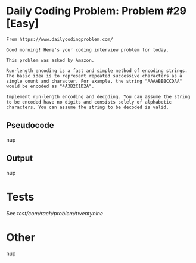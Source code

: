 # Daily Coding Problem: Problem #29 [Easy]

````
From https://www.dailycodingproblem.com/

Good morning! Here's your coding interview problem for today.

This problem was asked by Amazon.

Run-length encoding is a fast and simple method of encoding strings. The basic idea is to represent repeated successive characters as a single count and character. For example, the string "AAAABBBCCDAA" would be encoded as "4A3B2C1D2A".

Implement run-length encoding and decoding. You can assume the string to be encoded have no digits and consists solely of alphabetic characters. You can assume the string to be decoded is valid.
````

## Pseudocode

nup

## Output

nup

# Tests

See *test/com/rach/problem/twentynine*

# Other

nup

